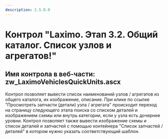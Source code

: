 ```yaml
---
description: 2.5.0.0
---
```


# Контрол "Laximo. Этап 3.2. Общий каталог. Список узлов и агрегатов!"

## Имя контрола в веб-части: zw\_LaximoVehiclesQuickUnits.ascx

Контрол позволяет вывести список наименований узлов / агрегатов из общего каталога, их изображение, описание. При клике по ссылке "Просмотреть запчасти \(детали\) узла / агрегата" происходит переход на страницу следующего этапа поиска со списком деталей и изображением схемы или внутрь категории, если у узла есть дочерние уровни. Контрол позволяет также вывести изображение схемы и список деталей и запчастей с помощью контейнера "Список запчастей / деталей" в котором нужно указать соответствующий шаблон.

